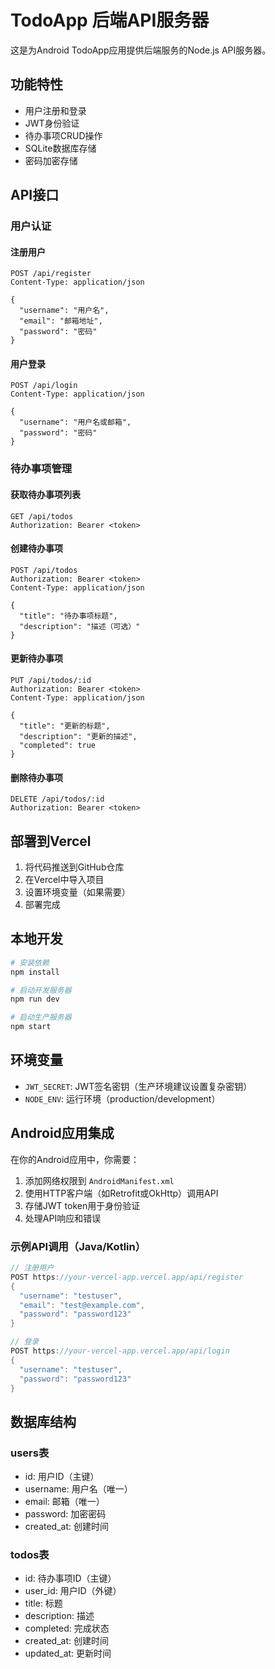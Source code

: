 # TodoApp 后端API服务器

这是为Android TodoApp应用提供后端服务的Node.js API服务器。

## 功能特性

- 用户注册和登录
- JWT身份验证
- 待办事项CRUD操作
- SQLite数据库存储
- 密码加密存储

## API接口

### 用户认证

#### 注册用户
```
POST /api/register
Content-Type: application/json

{
  "username": "用户名",
  "email": "邮箱地址",
  "password": "密码"
}
```

#### 用户登录
```
POST /api/login
Content-Type: application/json

{
  "username": "用户名或邮箱",
  "password": "密码"
}
```

### 待办事项管理

#### 获取待办事项列表
```
GET /api/todos
Authorization: Bearer <token>
```

#### 创建待办事项
```
POST /api/todos
Authorization: Bearer <token>
Content-Type: application/json

{
  "title": "待办事项标题",
  "description": "描述（可选）"
}
```

#### 更新待办事项
```
PUT /api/todos/:id
Authorization: Bearer <token>
Content-Type: application/json

{
  "title": "更新的标题",
  "description": "更新的描述",
  "completed": true
}
```

#### 删除待办事项
```
DELETE /api/todos/:id
Authorization: Bearer <token>
```

## 部署到Vercel

1. 将代码推送到GitHub仓库
2. 在Vercel中导入项目
3. 设置环境变量（如果需要）
4. 部署完成

## 本地开发

```bash
# 安装依赖
npm install

# 启动开发服务器
npm run dev

# 启动生产服务器
npm start
```

## 环境变量

- `JWT_SECRET`: JWT签名密钥（生产环境建议设置复杂密钥）
- `NODE_ENV`: 运行环境（production/development）

## Android应用集成

在你的Android应用中，你需要：

1. 添加网络权限到 `AndroidManifest.xml`
2. 使用HTTP客户端（如Retrofit或OkHttp）调用API
3. 存储JWT token用于身份验证
4. 处理API响应和错误

### 示例API调用（Java/Kotlin）

```java
// 注册用户
POST https://your-vercel-app.vercel.app/api/register
{
  "username": "testuser",
  "email": "test@example.com", 
  "password": "password123"
}

// 登录
POST https://your-vercel-app.vercel.app/api/login
{
  "username": "testuser",
  "password": "password123"
}
```

## 数据库结构

### users表
- id: 用户ID（主键）
- username: 用户名（唯一）
- email: 邮箱（唯一）
- password: 加密密码
- created_at: 创建时间

### todos表
- id: 待办事项ID（主键）
- user_id: 用户ID（外键）
- title: 标题
- description: 描述
- completed: 完成状态
- created_at: 创建时间
- updated_at: 更新时间